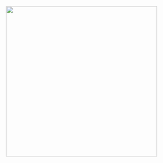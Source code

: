 <div align="center">
  <img width="400px" src="https://user-images.githubusercontent.com/44401595/109346121-f4d0b480-784f-11eb-9f8b-436908913001.png" />
</div>


